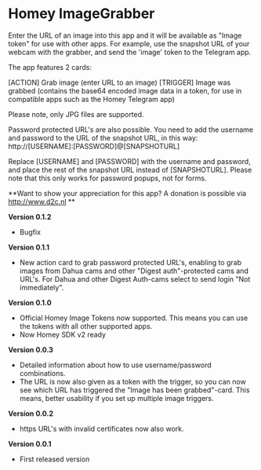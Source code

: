 # Homey ImageGrabber 

Enter the URL of an image into this app and it will be available as "Image token" for use with other apps. For example, use the snapshot URL of your webcam with the grabber, and send the 'image' token to the Telegram app.

The app features 2 cards:

[ACTION] Grab image (enter URL to an image)
[TRIGGER] Image was grabbed (contains the base64 encoded image data in a token, for use in compatible apps such as the Homey Telegram app)

Please note, only JPG files are supported.

Password protected URL's are also possible. You need to add the username and password to the URL of the snapshot URL, in this way:
http://[USERNAME]:[PASSWORD]@[SNAPSHOTURL]

Replace [USERNAME] and [PASSWORD] with the username and password, and place the rest of the snapshot URL instead of [SNAPSHOTURL]. Please note that this only works for password popups, not for forms.

**Want to show your appreciation for this app? A donation is possible via http://www.d2c.nl **

**Version 0.1.2**
- Bugfix

**Version 0.1.1**
- New action card to grab password protected URL's, enabling to grab images from Dahua cams and other "Digest auth"-protected cams and URL's. For Dahua and other Digest Auth-cams select to send login "Not immediately".

**Version 0.1.0**
- Official Homey Image Tokens now supported. This means you can use the tokens with all other supported apps.
- Now Homey SDK v2 ready

**Version 0.0.3**
- Detailed information about how to use username/password combinations.
- The URL is now also given as a token with the trigger, so you can now see which URL has triggered the "Image has been grabbed"-card. This means, better usability if you set up multiple image triggers.

**Version 0.0.2**
- https URL's with invalid certificates now also work.

**Version 0.0.1**
- First released version